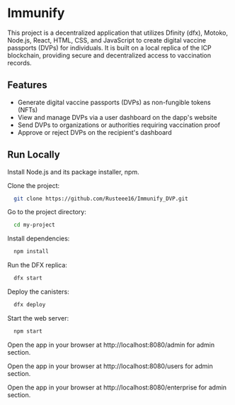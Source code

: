 
# Immunify

This project is a decentralized application that utilizes Dfinity (dfx), Motoko, Node.js, React, HTML, CSS, and JavaScript to create digital vaccine passports (DVPs) for individuals. It is built on a local replica of the ICP blockchain, providing secure and decentralized access to vaccination records.


## Features

- Generate digital vaccine passports (DVPs) as non-fungible tokens (NFTs)
- View and manage DVPs via a user dashboard on the dapp's website
- Send DVPs to organizations or authorities requiring vaccination proof
- Approve or reject DVPs on the recipient's dashboard


## Run Locally

Install Node.js and its package installer, npm.

Clone the project:

```bash
  git clone https://github.com/Rusteee16/Immunify_DVP.git
```

Go to the project directory:

```bash
  cd my-project
```

Install dependencies:

```bash
  npm install
```

Run the DFX replica:

```bash
  dfx start
```
Deploy the canisters:

```bash
  dfx deploy
```
Start the web server:
```bash
  npm start
```

Open the app in your browser at http://localhost:8080/admin for admin section.

Open the app in your browser at http://localhost:8080/users for admin section.

Open the app in your browser at http://localhost:8080/enterprise for admin section.

